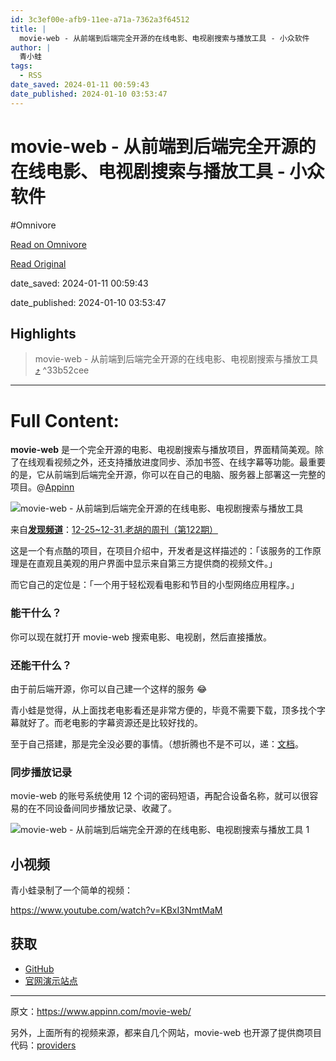```yaml
---
id: 3c3ef00e-afb9-11ee-a71a-7362a3f64512
title: |
  movie-web - 从前端到后端完全开源的在线电影、电视剧搜索与播放工具 - 小众软件
author: |
  青小蛙
tags:
  - RSS
date_saved: 2024-01-11 00:59:43
date_published: 2024-01-10 03:53:47
---
```


# movie-web - 从前端到后端完全开源的在线电影、电视剧搜索与播放工具 - 小众软件
#Omnivore

[Read on Omnivore](https://omnivore.app/me/movie-web-18cf37c530f)

[Read Original](https://www.appinn.com/movie-web/)

date_saved: 2024-01-11 00:59:43

date_published: 2024-01-10 03:53:47

## Highlights

> movie-web - 从前端到后端完全开源的在线电影、电视剧搜索与播放工具  [⤴️](https://omnivore.app/me/movie-web-18cf37c530f#33b52cee-7a84-425d-8dd1-0f7a8aee4f84)  ^33b52cee


--- 

# Full Content: 

**movie-web** 是一个完全开源的电影、电视剧搜索与播放项目，界面精简美观。除了在线观看视频之外，还支持播放进度同步、添加书签、在线字幕等功能。最重要的是，它从前端到后端完全开源，你可以在自己的电脑、服务器上部署这一完整的项目。@[Appinn](https://www.appinn.com/movie-web/)

![movie-web - 从前端到后端完全开源的在线电影、电视剧搜索与播放工具](https://proxy-prod.omnivore-image-cache.app/1608x700,sTzwwWMd0JJMsZD0cR8vRkVoaS-CvPgRjEdmhI1Lmlm0/https://www.appinn.com/wp-content/uploads/2024/01/Appinn-feature-images-32.jpg "movie-web - 从前端到后端完全开源的在线电影、电视剧搜索与播放工具 1")

来自[**发现频道**](https://meta.appinn.net/c/faxian/10)：[12-25\~12-31.老胡的周刊（第122期）](https://meta.appinn.net/t/topic/51168)

这是一个有点酷的项目，在项目介绍中，开发者是这样描述的：「该服务的工作原理是在直观且美观的用户界面中显示来自第三方提供商的视频文件。」

而它自己的定位是：「一个用于轻松观看电影和节目的小型网络应用程序。」

### 能干什么？

你可以现在就打开 movie-web 搜索电影、电视剧，然后直接播放。 

### 还能干什么？

由于前后端开源，你可以自己建一个这样的服务 😂

青小蛙是觉得，从上面找老电影看还是非常方便的，毕竟不需要下载，顶多找个字幕就好了。而老电影的字幕资源还是比较好找的。

至于自己搭建，那是完全没必要的事情。（想折腾也不是不可以，递：[文档](https://docs.movie-web.app/)。

### 同步播放记录

movie-web 的账号系统使用 12 个词的密码短语，再配合设备名称，就可以很容易的在不同设备间同步播放记录、收藏了。

![movie-web - 从前端到后端完全开源的在线电影、电视剧搜索与播放工具 1](https://proxy-prod.omnivore-image-cache.app/948x820,sIFj7SW9A02bIC9uuibLWPCVFNidnF8073pl63fP3Pf0/https://www.appinn.com/wp-content/uploads/2024/01/Appinn-2024-01-10-16.47.27@2x.jpg "movie-web - 从前端到后端完全开源的在线电影、电视剧搜索与播放工具 2")

## 小视频

青小蛙录制了一个简单的视频：

https://www.youtube.com/watch?v=KBxI3NmtMaM

## 获取

* [GitHub](https://github.com/movie-web)
* [官网演示站点](https://movie-web.app/)

---

原文：https://www.appinn.com/movie-web/

另外，上面所有的视频来源，都来自几个网站，movie-web 也开源了提供商项目代码：[providers](https://github.com/movie-web/providers)
